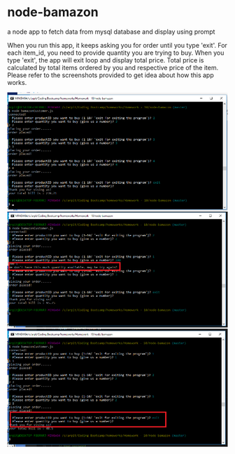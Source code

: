 # node-bamazon
a node app to fetch data from mysql database and display using prompt

When you run this app, it keeps asking you for order until you type 'exit'. For each item_id, you need to provide quantity you are trying to buy. When you type 'exit', the app will exit loop and display total price. Total price is calculated by total items ordered by you and respective price of the item. Please refer to the screenshots provided to get idea about how this app works.

![Best Case](./screenshots/best-case.png)
![Worst Case](./screenshots/quantity_not_available.png)
![Exit Case](./screenshots/exit_case.png)